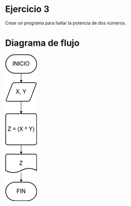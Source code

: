 # Ejercicio 3

Crear un programa para hallar la potencia de dos números.

# Diagrama de flujo

![Diagrama](potencias.png)
